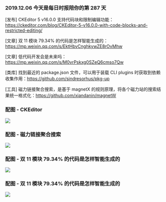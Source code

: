 ### 2019.12.06 今天是每日时报陪你的第 287 天

[发布] CKEditor 5 v16.0.0 支持代码块和限制编辑功能：<https://ckeditor.com/blog/CKEditor-5-v16.0.0-with-code-blocks-and-restricted-editing/>

[文章] 双 11 模块 79.34% 的代码是怎样智能生成的：<https://mp.weixin.qq.com/s/EktHbvCnghkywZE8rOvMhw>

[文章] 低代码开发会是未来吗：<https://mp.weixin.qq.com/s/M0vrPskxg0SZeQ6cmso7Qw>

[类库] 找到最近的 package.json 文件，可以用于装载 CLI plugins 时获取到依赖收集作用：<https://github.com/sindresorhus/pkg-up>

[工具] 磁力链接聚合搜索，是基于 magnetX 的规则原理，将各个磁力站的搜索结果统一格式化：<https://github.com/xiandanin/magnetW>

### 配图 - CKEditor
![](https://ckeditor.com/blog/CKEditor-5-v16.0.0-with-code-blocks-and-restricted-editing/code-blocks.gif)

### 配图 - 磁力链接聚合搜索
![](https://raw.githubusercontent.com/xiandanin/magnetW/master/screenshots/app.gif)

### 配图 - 双 11 模块 79.34% 的代码是怎样智能生成的
![](http://qn.40zhe.com/1298.webp)

### 配图 - 双 11 模块 79.34% 的代码是怎样智能生成的
![](http://qn.40zhe.com/120902.webp)

